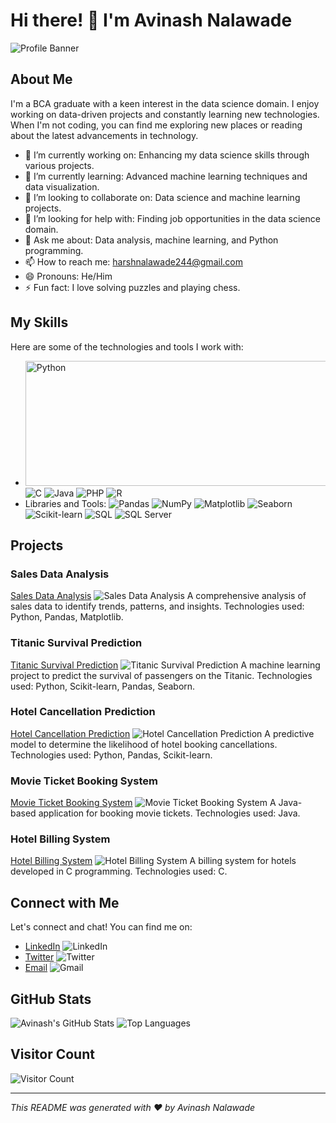 # Hi there! 👋 I'm Avinash Nalawade

![Profile Banner](https://miro.medium.com/v2/resize:fit:900/1*b29pJKZqp6Jxb3rd9QlJiw.png)


## About Me
I'm a BCA graduate with a keen interest in the data science domain. I enjoy working on data-driven projects and constantly learning new technologies. When I'm not coding, you can find me exploring new places or reading about the latest advancements in technology.

- 🔭 I’m currently working on: Enhancing my data science skills through various projects.
- 🌱 I’m currently learning: Advanced machine learning techniques and data visualization.
- 👯 I’m looking to collaborate on: Data science and machine learning projects.
- 🤔 I’m looking for help with: Finding job opportunities in the data science domain.
- 💬 Ask me about: Data analysis, machine learning, and Python programming.
- 📫 How to reach me: harshnalawade244@gmail.com
- 😄 Pronouns: He/Him
- ⚡ Fun fact: I love solving puzzles and playing chess.

## My Skills
Here are some of the technologies and tools I work with:

- <img src="https://cdn-icons-png.flaticon.com/128/5968/5968350.png" alt="Python" width="1000" height="200"> ![C](https://img.shields.io/badge/-C-A8B9CC?style=flat-square&logo=c&logoColor=white) ![Java](https://img.shields.io/badge/-Java-007396?style=flat-square&logo=java&logoColor=white) ![PHP](https://img.shields.io/badge/-PHP-777BB4?style=flat-square&logo=php&logoColor=white) ![R](https://img.shields.io/badge/-R-276DC3?style=flat-square&logo=r&logoColor=white)
- Libraries and Tools: ![Pandas](https://img.shields.io/badge/-Pandas-150458?style=flat-square&logo=pandas&logoColor=white) ![NumPy](https://img.shields.io/badge/-NumPy-013243?style=flat-square&logo=numpy&logoColor=white) ![Matplotlib](https://img.shields.io/badge/-Matplotlib-000000?style=flat-square&logo=plotly&logoColor=white) ![Seaborn](https://img.shields.io/badge/-Seaborn-3776AB?style=flat-square&logo=python&logoColor=white) ![Scikit-learn](https://img.shields.io/badge/-Scikit--learn-F7931E?style=flat-square&logo=scikit-learn&logoColor=white) ![SQL](https://img.shields.io/badge/-SQL-4479A1?style=flat-square&logo=sql&logoColor=white) ![SQL Server](https://img.shields.io/badge/-SQL_Server-CC2927?style=flat-square&logo=microsoft-sql-server&logoColor=white)

## Projects
### Sales Data Analysis
[Sales Data Analysis](link_to_project)
![Sales Data Analysis](path_to_project_image)
A comprehensive analysis of sales data to identify trends, patterns, and insights. Technologies used: Python, Pandas, Matplotlib.

### Titanic Survival Prediction
[Titanic Survival Prediction](link_to_project)
![Titanic Survival Prediction](path_to_project_image)
A machine learning project to predict the survival of passengers on the Titanic. Technologies used: Python, Scikit-learn, Pandas, Seaborn.

### Hotel Cancellation Prediction
[Hotel Cancellation Prediction](link_to_project)
![Hotel Cancellation Prediction](path_to_project_image)
A predictive model to determine the likelihood of hotel booking cancellations. Technologies used: Python, Pandas, Scikit-learn.

### Movie Ticket Booking System
[Movie Ticket Booking System](link_to_project)
![Movie Ticket Booking System](path_to_project_image)
A Java-based application for booking movie tickets. Technologies used: Java.

### Hotel Billing System
[Hotel Billing System](link_to_project)
![Hotel Billing System](path_to_project_image)
A billing system for hotels developed in C programming. Technologies used: C.

## Connect with Me
Let's connect and chat! You can find me on:

- [LinkedIn](link_to_linkedin) ![LinkedIn](https://img.shields.io/badge/-LinkedIn-0077B5?style=flat-square&logo=linkedin&logoColor=white)
- [Twitter](link_to_twitter) ![Twitter](https://img.shields.io/badge/-Twitter-1DA1F2?style=flat-square&logo=twitter&logoColor=white)
- [Email](mailto:harshnalawade244@gmail.com) ![Gmail](https://img.shields.io/badge/-Gmail-D14836?style=flat-square&logo=gmail&logoColor=white)

## GitHub Stats
![Avinash's GitHub Stats](https://github-readme-stats.vercel.app/api?username=your_github_username&show_icons=true&theme=radical)
![Top Languages](https://github-readme-stats.vercel.app/api/top-langs/?username=your_github_username&layout=compact&theme=radical)

## Visitor Count
![Visitor Count](https://profile-counter.glitch.me/your_github_username/count.svg)

---

*This README was generated with ❤️ by Avinash Nalawade*
